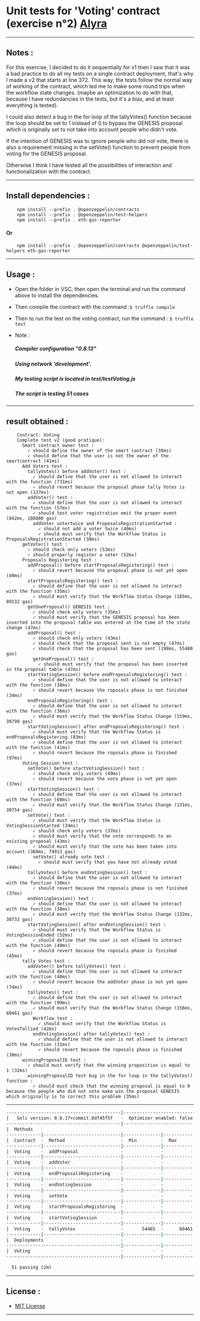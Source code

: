 # Unit tests for 'Voting' contract (exercise n°2) [Alyra](https://alyra.fr/)

***

## Notes :

For this exercise, I decided to do it sequentially for v1 then I saw that it was a bad practice to do all my tests on a single contract deployment, that's why I made a v2 that starts at line 372. This way, the tests follow the normal way of working of the contract, which led me to make some round trips when the workflow state changes. (maybe an optimization to do with that, because I have redundancies in the tests, but it's a bias, and at least everything is tested). 

I could also detect a bug in the for loop of the tallyVotes() function because the loop should be set to 1 instead of 0 to bypass the GENESIS proposal which is originally set to not take into account people who didn't vote. 

If the intention of GENESIS was to ignore people who did not vote, there is also a requirement missing in the setVote() function to prevent people from voting for the GENESIS proposal.


Otherwise I think I have tested all the possibilities of interaction and functionalization with the contract.

---

## Install dependencies :
```
    npm install --prefix . @openzeppelin/contracts
    npm install --prefix . @openzeppelin/test-helpers
    npm install --prefix . eth-gas-reporter
```    
#### Or
```
    npm install --prefix . @openzeppelin/contracts @openzeppelin/test-helpers eth-gas-reporter
```
---

## Usage :
* Open the folder in VSC, then open the terminal and run the command above to install the dependencies.
* Then compile the contract with the command :```$ truffle compile``` 
* Then to run the test on the voting contract, run the command : ``$ truffle test``
* Note : 
    
    ##### Compiler configuration "0.8.13"

    ##### Using network 'development'.

    ##### My testing script is located in test/testVoting.js

    ##### The script is testing 51 cases
---

## result obtained :

```
    Contract: Voting
    Complete test v2 (good pratique):
      Smart contract owner test :
        ✓ should define the owner of the smart contract (38ms)
        ✓ should define that the user is not the owner of the smartcontract (41ms)
      Add Voters test :
        tallyVotes() before addVoter() test :
          ✓ should define that the user is not allowed to interact with the function (731ms)
          ✓ should revert because the proposal phase tally Votes is not open (137ms)
        addVoter() test :
          ✓ should define that the user is not allowed to interact with the function (57ms)
          ✓ should test voter registration emit the proper event (842ms, 188080 gas)
          addVoter votertwice and ProposalsRegistrationStarted :
            ✓ should not add a voter twice (40ms)
            ✓ should must verify that the Workflow Status is ProposalsRegistrationStarted (30ms)
      getVoter() test :
        ✓ should check only voters (53ms)
        ✓ should properly register a voter (52ms)
      Proposals Registering test :
        addProposal() before startProposalsRegistering() test :
          ✓ should revert because the proposal phase is not yet open (49ms)
        startProposalsRegistering() test :
          ✓ should define that the user is not allowed to interact with the function (35ms)
          ✓ should must verify that the Workflow Status Change (185ms, 89132 gas)
        getOneProposal() GENESIS test :
          ✓ should check only voters (35ms)
          ✓ should must verify that the GENESIS proposal has been inserted into the proposal table was entered at the time of the state change (47ms)
        addProposal() test :
          ✓ should check only voters (43ms)
          ✓ should check that the proposal sent is not empty (47ms)
          ✓ should check that the proposal has been sent (198ms, 55480 gas)
          getOneProposal() test :
            ✓ should must verify that the proposal has been inserted in the proposal table (47ms)
        startVotingSession() before endProposalsRegistering() test :
          ✓ should define that the user is not allowed to interact with the function (38ms)
          ✓ should revert because the roposals phase is not finished (34ms)
        endProposalsRegistering() test :
          ✓ should define that the user is not allowed to interact with the function (36ms)
          ✓ should must verify that the Workflow Status Change (159ms, 30799 gas)
        startVotingSession() after endProposalsRegistering() test :
          ✓ should must verify that the Workflow Status is endProposalsRegistering (83ms)
          ✓ should define that the user is not allowed to interact with the function (41ms)
          ✓ should revert because the roposals phase is finished (97ms)
      Voting Session test :
        setVote() before startVotingSession() test :
          ✓ should check only voters (49ms)
          ✓ should revert because the vote phase is not yet open (37ms)
        startVotingSession() test :
          ✓ should define that the user is not allowed to interact with the function (60ms)
          ✓ should must verify that the Workflow Status Change (131ms, 30754 gas)
        setVote() test :
          ✓ should must verify that the Workflow Status is VotingSessionStarted (34ms)
          ✓ should check only voters (37ms)
          ✓ should must verify that the vote corresponds to an existing proposal (43ms)
          ✓ should must verify that the vote has been taken into account (368ms, 74913 gas)
          setVote() already vote test :
            ✓ should must verify that you have not already voted (44ms)
        tallyVotes() before endVotingSession() test :
          ✓ should define that the user is not allowed to interact with the function (30ms)
          ✓ should revert because the roposals phase is not finished (37ms)
        endVotingSession() test :
          ✓ should define that the user is not allowed to interact with the function (38ms)
          ✓ should must verify that the Workflow Status Change (132ms, 30733 gas)
        startVotingSession() after endVotingSession() test :
          ✓ should must verify that the Workflow Status is VotingSessionEnded (52ms)
          ✓ should define that the user is not allowed to interact with the function (40ms)
          ✓ should revert because the roposals phase is finished (45ms)
      tally Votes test :
        addVoter() before tallyVotes() test :
          ✓ should define that the user is not allowed to interact with the function (40ms)
          ✓ should revert because the addVoter phase is not yet open (74ms)
        tallyVotes() test :
          ✓ should define that the user is not allowed to interact with the function (99ms)
          ✓ should must verify that the Workflow Status Change (156ms, 60461 gas)
          Workflow test :
            ✓ should must verify that the Workflow Status is VotesTallied (42ms)
          endVotingSession() after tallyVotes() test :
            ✓ should define that the user is not allowed to interact with the function (31ms)
            ✓ should revert because the roposals phase is finished (30ms)
      winningProposalID test :
        ✓ should must verify that the winning proposition is equal to 1 (32ms)
        winningProposalID test bug in the for loop in the tallyVotes() function :
          ✓ should must check that the winning proposal is equal to 0 because the people who did not vote make win the proposal GENESIS which originally is to correct this problem (35ms)
```

---

```bash
·------------------------------------------|----------------------------|-------------|----------------------------·
|   Solc version: 0.8.17+commit.8df45f5f   ·  Optimizer enabled: false  ·  Runs: 200  ·  Block limit: 6718946 gas  │
···········································|····························|·············|·····························
|  Methods                                                                                                         │
·············|·····························|··············|·············|·············|··············|··············
|  Contract  ·  Method                     ·  Min         ·  Max        ·  Avg        ·  # calls     ·  eur (avg)  │
·············|·····························|··············|·············|·············|··············|··············
|  Voting    ·  addProposal                ·           -  ·          -  ·      55480  ·          55  ·          -  │
·············|·····························|··············|·············|·············|··············|··············
|  Voting    ·  addVoter                   ·           -  ·          -  ·      47020  ·          94  ·          -  │
·············|·····························|··············|·············|·············|··············|··············
|  Voting    ·  endProposalsRegistering    ·           -  ·          -  ·      30799  ·          51  ·          -  │
·············|·····························|··············|·············|·············|··············|··············
|  Voting    ·  endVotingSession           ·           -  ·          -  ·      30733  ·          24  ·          -  │
·············|·····························|··············|·············|·············|··············|··············
|  Voting    ·  setVote                    ·           -  ·          -  ·      74913  ·          20  ·          -  │
·············|·····························|··············|·············|·············|··············|··············
|  Voting    ·  startProposalsRegistering  ·           -  ·          -  ·      89132  ·          58  ·          -  │
·············|·····························|··············|·············|·············|··············|··············
|  Voting    ·  startVotingSession         ·           -  ·          -  ·      30754  ·          27  ·          -  │
·············|·····························|··············|·············|·············|··············|··············
|  Voting    ·  tallyVotes                 ·       54465  ·      60461  ·      59712  ·           8  ·          -  │
·············|·····························|··············|·············|·············|··············|··············
|  Deployments                             ·                                          ·  % of limit  ·             │
···········································|··············|·············|·············|··············|··············
|  Voting                                  ·           -  ·          -  ·    2076814  ·      30.9 %  ·          -  │
·------------------------------------------|--------------|-------------|-------------|--------------|-------------·

  51 passing (2m)
```
---
## License :
* [MIT License](https://choosealicense.com/licenses/mit/)

---
